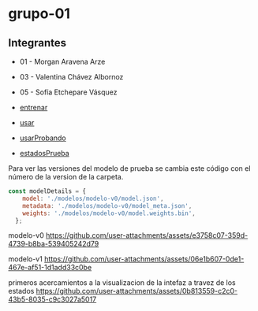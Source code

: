 # grupo-01

## Integrantes

* 01 - Morgan Aravena Arze
* 03 - Valentina Chávez Albornoz
* 05 - Sofía Etchepare Vásquez

* [entrenar](./entrenar/)
* [usar](./usar/)
* [usarProbando](./usarProbando/)
* [estadosPrueba](./estadosPrueba/)

Para ver las versiones del modelo de prueba se cambia este código con el número de la version de la carpeta.

```javascript
const modelDetails = {
    model: './modelos/modelo-v0/model.json',
    metadata: './modelos/modelo-v0/model_meta.json',
    weights: './modelos/modelo-v0/model.weights.bin',
  };
```

modelo-v0
<https://github.com/user-attachments/assets/e3758c07-359d-4739-b8ba-539405242d79>

modelo-v1
<https://github.com/user-attachments/assets/06e1b607-0de1-467e-af51-1d1add33c0be>

primeros acercamientos a la visualizacion de la intefaz a travez de los estados
<https://github.com/user-attachments/assets/0b813559-c2c0-43b5-8035-c9c3027a5017>
